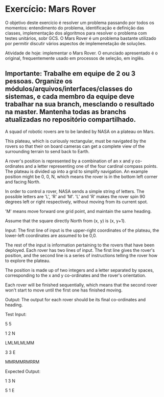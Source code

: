 
# Exercício: Mars Rover

O objetivo deste exercício é resolver um problema passando por todos os momentos: entendimento do problema, identificação e definição das classes, implementação dos algoritmos para resolver o problema com testes unitários, sobr GCS. O Mars Rover é um problema bastante utilizado por permitir discutir vários aspectos de implemenetação de soluções.

Atividade de hoje: implementar o Mars Rover. O enunciado apresentado é o original, frequentemente usado em processos de seleção, em inglês.

Importante: Trabalhe em equipe de 2 ou 3 pessoas. Organize os módulos/arquivos/interfaces/classes do sistemas, e cada membro da equipe deve trabalhar na sua branch, mesclando o resultado na master. Mantenha todas as branchs atualizadas no repositório compartilhado.
------------------------------------------

A squad of robotic rovers are to be landed by NASA on a plateau on Mars.

This plateau, which is curiously rectangular, must be navigated by the rovers so that their on board cameras can get a complete view of the surrounding terrain to send back to Earth.

A rover's position is represented by a combination of an x and y co-ordinates and a letter representing one of the four cardinal compass points. The plateau is divided up into a grid to simplify navigation. An example position might be 0, 0, N, which means the rover is in the bottom left corner and facing North.

In order to control a rover, NASA sends a simple string of letters. The possible letters are 'L', 'R' and 'M'. 'L' and 'R' makes the rover spin 90 degrees left or right respectively, without moving from its current spot.

'M' means move forward one grid point, and maintain the same heading.

Assume that the square directly North from (x, y) is (x, y+1).

Input: The first line of input is the upper-right coordinates of the plateau, the lower-left coordinates are assumed to be 0,0.

The rest of the input is information pertaining to the rovers that have been deployed. Each rover has two lines of input. The first line gives the rover's position, and the second line is a series of instructions telling the rover how to explore the plateau.

The position is made up of two integers and a letter separated by spaces, corresponding to the x and y co-ordinates and the rover's orientation.

Each rover will be finished sequentially, which means that the second rover won't start to move until the first one has finished moving.

Output: The output for each rover should be its final co-ordinates and heading.

Test Input:

5 5

1 2 N

LMLMLMLMM

3 3 E

MMRMMRMRRM

Expected Output:

1 3 N

5 1 E
